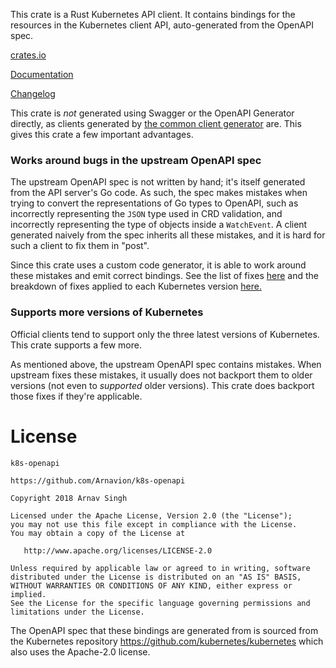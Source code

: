 This crate is a Rust Kubernetes API client. It contains bindings for the resources in the Kubernetes client API, auto-generated from the OpenAPI spec.

[crates.io](https://crates.io/crates/k8s-openapi)

[Documentation](https://arnavion.github.io/k8s-openapi/)

[Changelog](https://github.com/Arnavion/k8s-openapi/blob/master/CHANGELOG.md)


This crate is *not* generated using Swagger or the OpenAPI Generator directly, as clients generated by [the common client generator](https://github.com/kubernetes-client/gen) are. This gives this crate a few important advantages.


### Works around bugs in the upstream OpenAPI spec

The upstream OpenAPI spec is not written by hand; it's itself generated from the API server's Go code. As such, the spec makes mistakes when trying to convert the representations of Go types to OpenAPI, such as incorrectly representing the `JSON` type used in CRD validation, and incorrectly representing the type of objects inside a `WatchEvent`. A client generated naively from the spec inherits all these mistakes, and it is hard for such a client to fix them in "post".

Since this crate uses a custom code generator, it is able to work around these mistakes and emit correct bindings. See the list of fixes [here](https://github.com/Arnavion/k8s-openapi/blob/master/k8s-openapi-codegen/src/fixups/upstream_bugs.rs) and the breakdown of fixes applied to each Kubernetes version [here.](https://github.com/Arnavion/k8s-openapi/blob/master/k8s-openapi-codegen/src/supported_version.rs)


### Supports more versions of Kubernetes

Official clients tend to support only the three latest versions of Kubernetes. This crate supports a few more.

As mentioned above, the upstream OpenAPI spec contains mistakes. When upstream fixes these mistakes, it usually does not backport them to older versions (not even to *supported* older versions). This crate does backport those fixes if they're applicable.


# License

```
k8s-openapi

https://github.com/Arnavion/k8s-openapi

Copyright 2018 Arnav Singh

Licensed under the Apache License, Version 2.0 (the "License");
you may not use this file except in compliance with the License.
You may obtain a copy of the License at

   http://www.apache.org/licenses/LICENSE-2.0

Unless required by applicable law or agreed to in writing, software
distributed under the License is distributed on an "AS IS" BASIS,
WITHOUT WARRANTIES OR CONDITIONS OF ANY KIND, either express or implied.
See the License for the specific language governing permissions and
limitations under the License.
```

The OpenAPI spec that these bindings are generated from is sourced from the
Kubernetes repository https://github.com/kubernetes/kubernetes which also uses
the Apache-2.0 license.
